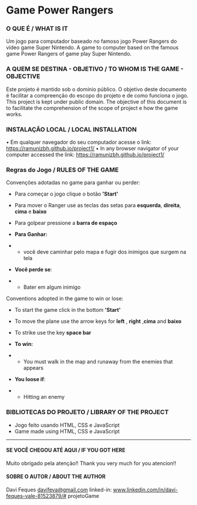 # Game Power Rangers


### O QUE É / WHAT IS IT
Um jogo para computador baseado no famoso jogo Power Rangers do vídeo game Super Nintendo.
A game to computer based on the famous game Power Rangers of game play Super Nintendo.

### A QUEM SE DESTINA - OBJETIVO / TO WHOM IS THE GAME - OBJECTIVE 
Este projeto é mantido sob o domínio público. O objetivo deste documento é facilitar a compreenção do escopo do projeto e de como funciona o jogo.
This project is kept under public domain. The objective of this document is to facilitate the comprehension of the scope of project e how the game works. 

### INSTALAÇÃO LOCAL / LOCAL INSTALLATION 

• Em qualquer navegador do seu computador acesse o link: https://ramunizbh.github.io/project1/
• In any browser navigator of your computer accessed the link: https://ramunizbh.github.io/project1/

### Regras do Jogo / RULES OF THE GAME
Convenções adotadas no game para ganhar ou perder:
* Para começar o jogo clique o botão **'Start'**
* Para mover o Ranger use as teclas das setas para **esquerda**,  **direita**, **cima**  e **baixo**
* Para golpear pressione a **barra de espaço**
* **Para Ganhar:**
* * você deve caminhar pelo mapa e fugir dos inimigos que surgem na tela

* **Você perde se**:
* * Bater em algum inimigo

Conventions adopted in the game to win or lose:
* To start the game click in the bottom **'Start'**
* To move the plane use the arrow keys for  **left** ,  **right** ,**cima**  and **baixo**
* To strike use the key **space bar**
* **To win:**
* * You must walk in the map and runaway from the enemies that appears

* **You loose if**:
* * Hitting an enemy


### BIBLIOTECAS DO PROJETO / LIBRARY OF THE PROJECT

* Jogo feito usando HTML, CSS e JavaScript
* Game made using HTML, CSS e JavaScript


----------------------------

#### SE VOCÊ CHEGOU ATÉ AQUI / IF YOU GOT HERE
Muito obrigado pela atenção!! 
Thank you very much for you atencion!! 

#### SOBRE O AUTOR / ABOUT THE AUTHOR
Davi Feques
davifeva@gmail.com
linked-in: www.linkedin.com/in/davi-feques-vale-81523879/# projetoGame
